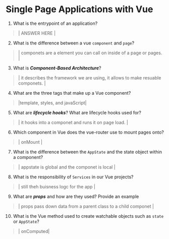 # Single Page Applications with Vue
01. What is the entrypoint of an application?

  > | ANSWER HERE |

02. What is the difference between a vue `component` and `page`?

  > | componets are a element you can call on inside of a page or pages. |

03. What is ***Component-Based Architecture***?

  > | it describes the framework we are using, it allows to make resuable componets. |

04. What are the three tags that make up a Vue component?

  > |template, styles, and javaScript|

05. What are ***lifecycle hooks***? What are lifecycle hooks used for?

  > | it hooks into a componet and runs it on page load. |

06. Which component in Vue does the vue-router use to mount pages onto?

  > | onMount |

07. What is the difference between the `AppState` and the state object within a component?

  > | appstate is global and the componet is local |

08. What is the responsibility of `Services` in our Vue projects?

  > | still theh buisness logc for the app |

09. What are ***props*** and how are they used? Provide an example

  > | props pass down data from a parent class to a child componet |

10. What is the Vue method used to create watchable objects such as `state` or `AppState`?

  > | onComputed|
